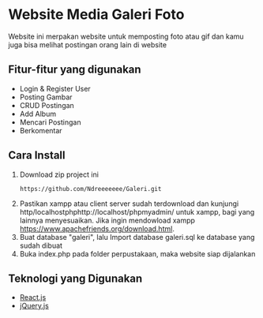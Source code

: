 # Website Media Galeri Foto

Website ini merpakan website untuk memposting foto atau gif dan kamu juga bisa melihat postingan orang lain di website

## Fitur-fitur yang digunakan

- Login & Register User
- Posting Gambar
- CRUD Postingan
- Add Album
- Mencari Postingan
- Berkomentar

## Cara Install

1. Download zip project ini
   ```
   https://github.com/Ndreeeeeee/Galeri.git
   ```
2. Pastikan xampp atau client server sudah terdownload dan kunjungi http/localhostphphttp://localhost/phpmyadmin/ untuk xampp, bagi yang lainnya menyesuaikan.
   Jika ingin mendowload xampp https://www.apachefriends.org/download.html.
3. Buat database "galeri", lalu Import database galeri.sql ke database yang sudah dibuat
4. Buka index.php pada folder perpustakaan, maka website siap dijalankan

## Teknologi yang Digunakan

- [React.js](https://reactjs.org/)
- [jQuery.js](https://jquery.com/)
